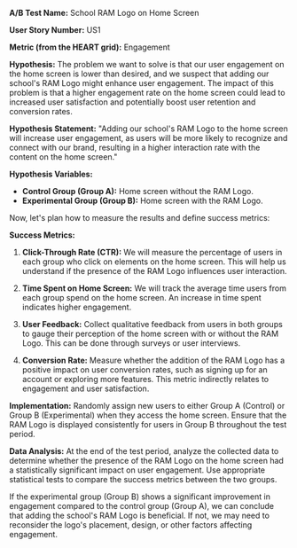 **A/B Test Name:** School RAM Logo on Home Screen

**User Story Number:** US1

**Metric (from the HEART grid):** Engagement

**Hypothesis:**
The problem we want to solve is that our user engagement on the home screen is lower than desired, and we suspect that adding our school's RAM Logo might enhance user engagement. The impact of this problem is that a higher engagement rate on the home screen could lead to increased user satisfaction and potentially boost user retention and conversion rates.

**Hypothesis Statement:**
"Adding our school's RAM Logo to the home screen will increase user engagement, as users will be more likely to recognize and connect with our brand, resulting in a higher interaction rate with the content on the home screen."

**Hypothesis Variables:**
- **Control Group (Group A):** Home screen without the RAM Logo.
- **Experimental Group (Group B):** Home screen with the RAM Logo.

Now, let's plan how to measure the results and define success metrics:

**Success Metrics:**
1. **Click-Through Rate (CTR):** We will measure the percentage of users in each group who click on elements on the home screen. This will help us understand if the presence of the RAM Logo influences user interaction.

2. **Time Spent on Home Screen:** We will track the average time users from each group spend on the home screen. An increase in time spent indicates higher engagement.

3. **User Feedback:** Collect qualitative feedback from users in both groups to gauge their perception of the home screen with or without the RAM Logo. This can be done through surveys or user interviews.

4. **Conversion Rate:** Measure whether the addition of the RAM Logo has a positive impact on user conversion rates, such as signing up for an account or exploring more features. This metric indirectly relates to engagement and user satisfaction.

**Implementation:**
Randomly assign new users to either Group A (Control) or Group B (Experimental) when they access the home screen. Ensure that the RAM Logo is displayed consistently for users in Group B throughout the test period.

**Data Analysis:**
At the end of the test period, analyze the collected data to determine whether the presence of the RAM Logo on the home screen had a statistically significant impact on user engagement. Use appropriate statistical tests to compare the success metrics between the two groups.

If the experimental group (Group B) shows a significant improvement in engagement compared to the control group (Group A), we can conclude that adding the school's RAM Logo is beneficial. If not, we may need to reconsider the logo's placement, design, or other factors affecting engagement.

